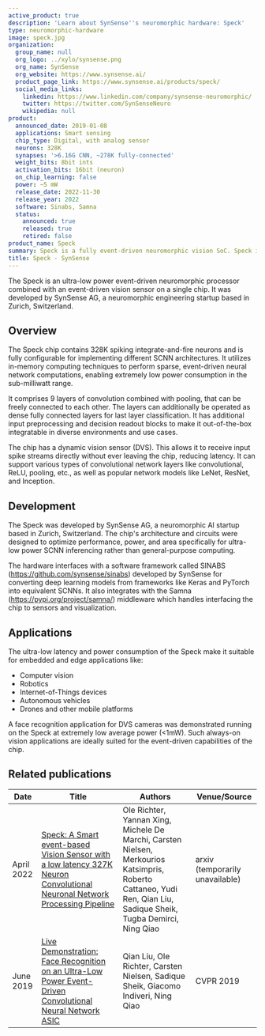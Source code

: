 ```yaml
---
active_product: true
description: 'Learn about SynSense''s neuromorphic hardware: Speck'
type: neuromorphic-hardware
image: speck.jpg
organization:
  group_name: null
  org_logo: ../xylo/synsense.png
  org_name: SynSense
  org_website: https://www.synsense.ai/
  product_page_link: https://www.synsense.ai/products/speck/
  social_media_links:
    linkedin: https://www.linkedin.com/company/synsense-neuromorphic/
    twitter: https://twitter.com/SynSenseNeuro
    wikipedia: null
product:
  announced_date: 2019-01-08
  applications: Smart sensing
  chip_type: Digital, with analog sensor
  neurons: 328K
  synapses: '>6.16G CNN, ~278K fully-connected'
  weight_bits: 8bit ints
  activation_bits: 16bit (neuron)
  on_chip_learning: false
  power: ~5 mW
  release_date: 2022-11-30
  release_year: 2022
  software: Sinabs, Samna
  status:
    announced: true
    released: true
    retired: false
product_name: Speck
summary: Speck is a fully event-driven neuromorphic vision SoC. Speck is able to support large-scale spiking convolutional neural network (sCNN) with a fully asynchronous chip architecture. Speck is fully configurable with the spiking neuron capacity of 328K. Furthermore, it integrates the state-of-art dynamic vision sensor (DVS) that enables fully event-driven based, real-time, highly integrated solution for varies dynamic visual scene. For classical applications, Speck can provide intelligence upon the scene at only mWs with a latency of 3.36us for a single event processed by a 9 layer network.
title: Speck - SynSense
---
```


The Speck is an ultra-low power event-driven neuromorphic processor combined with an event-driven vision sensor on a single chip. It was developed by SynSense AG, a neuromorphic engineering startup based in Zurich, Switzerland.

## Overview
The Speck chip contains 328K spiking integrate-and-fire neurons and is fully configurable for implementing different SCNN architectures. It utilizes in-memory computing techniques to perform sparse, event-driven neural network computations, enabling extremely low power consumption in the sub-milliwatt range.

It comprises 9 layers of convolution combined with pooling, that can be freely connected to each other. The layers can additionally be operated as dense fully connected layers for last layer classification.
It has additional input preprocessing and decision readout blocks to make it out-of-the-box integratable in diverse environments and use cases.

The chip has a dynamic vision sensor (DVS). This allows it to receive input spike streams directly without ever leaving the chip, reducing latency. It can support various types of convolutional network layers like convolutional, ReLU, pooling, etc., as well as popular network models like LeNet, ResNet, and Inception.

## Development
The Speck was developed by SynSense AG, a neuromorphic AI startup based in Zurich, Switzerland. The chip's architecture and circuits were designed to optimize performance, power, and area specifically for ultra-low power SCNN inferencing rather than general-purpose computing.

The hardware interfaces with a software framework called SINABS (https://github.com/synsense/sinabs) developed by SynSense for converting deep learning models from frameworks like Keras and PyTorch into equivalent SCNNs. It also integrates with the Samna (https://pypi.org/project/samna/) middleware which handles interfacing the chip to sensors and visualization.

## Applications
The ultra-low latency and power consumption of the Speck make it suitable for embedded and edge applications like:

- Computer vision
- Robotics
- Internet-of-Things devices
- Autonomous vehicles
- Drones and other mobile platforms

A face recognition application for DVS cameras was demonstrated running on the Speck at extremely low average power (<1mW). Such always-on vision applications are ideally suited for the event-driven capabilities of the chip.

## Related publications

| Date       | Title                                                                                                                                                                                                                   | Authors                                                                                   | Venue/Source                |
|------------|-------------------------------------------------------------------------------------------------------------------------------------------------------------------------------------------------------------------------|--------------------------------------------------------------------------------------------|-----------------------------|
| April 2022 | [Speck: A Smart event-based Vision Sensor with a low latency 327K Neuron Convolutional Neuronal Network Processing Pipeline](https://arxiv.org/abs/2304.06793)                                                        | Ole Richter, Yannan Xing, Michele De Marchi, Carsten Nielsen, Merkourios Katsimpris, Roberto Cattaneo, Yudi Ren, Qian Liu, Sadique Sheik, Tugba Demirci, Ning Qiao | arxiv (temporarily unavailable) |
| June 2019 | [Live Demonstration: Face Recognition on an Ultra-Low Power Event-Driven Convolutional Neural Network ASIC](https://openaccess.thecvf.com/content_CVPRW_2019/html/EventVision/Liu_Live_Demonstration_Face_Recognition_on_an_Ultra-Low_Power_Event-Driven_Convolutional_CVPRW_2019_paper.html) | Qian Liu, Ole Richter, Carsten Nielsen, Sadique Sheik, Giacomo Indiveri, Ning Qiao | CVPR 2019 |
